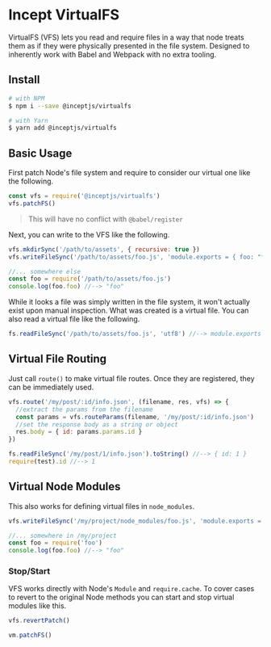 # Incept VirtualFS

VirtualFS (VFS) lets you read and require files in a way that node 
treats them as if they were physically presented in the file system.
Designed to inherently work with Babel and Webpack with no extra 
tooling.

## Install

```bash
# with NPM
$ npm i --save @inceptjs/virtualfs

# with Yarn
$ yarn add @inceptjs/virtualfs
```

## Basic Usage

First patch Node's file system and require to consider our virtual one 
like the following.

```js
const vfs = require('@inceptjs/virtualfs')
vfs.patchFS()
```

> This will have no conflict with `@babel/register`

Next, you can write to the VFS like the following. 

```js
vfs.mkdirSync('/path/to/assets', { recursive: true })
vfs.writeFileSync('/path/to/assets/foo.js', 'module.exports = { foo: "foo" }')

//... somewhere else
const foo = require('/path/to/assets/foo.js')
console.log(foo.foo) //--> "foo"
```

While it looks a file was simply written in the file system, it won't 
actually exist upon manual inspection. What was created is a virtual 
file. You can also read a virtual file like the following.

```js
fs.readFileSync('/path/to/assets/foo.js', 'utf8') //--> module.exports = { foo: "foo" }
```

## Virtual File Routing

Just call `route()` to make virtual file routes. Once they are 
registered, they can be immediately used.

```js
vfs.route('/my/post/:id/info.json', (filename, res, vfs) => {
  //extract the params from the filename
  const params = vfs.routeParams(filename, '/my/post/:id/info.json')
  //set the response body as a string or object
  res.body = { id: params.params.id }
})

fs.readFileSync('/my/post/1/info.json').toString() //--> { id: 1 }
require(test).id //--> 1
```

## Virtual Node Modules

This also works for defining virtual files in `node_modules`.

```js
vfs.writeFileSync('/my/project/node_modules/foo.js', 'module.exports = { foo: "foo" }')

//... somewhere in /my/project
const foo = require('foo')
console.log(foo.foo) //--> "foo"
```

### Stop/Start

VFS works directly with Node's `Module` and `require.cache`.
To cover cases to revert to the original Node methods you can start and 
stop virtual modules like this.

```js
vfs.revertPatch()

vm.patchFS()
```
